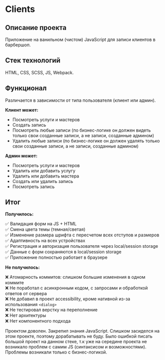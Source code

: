 # Clients
## Описание проекта
Приложение на ванильном (чистом) JavaScript для записи клиентов в барбершоп.
## Стек технологий
HTML, CSS, SCSS, JS, Webpack.
## Функционал
Различается в зависимости от типа пользователя (клиент или админ).  

**Клиент может:**
- Посмотреть услуги и мастеров
- Создать запись
- Посмотреть любые записи (по бизнес-логике он должен видеть только свои созданные записи, а не записи, созданные админом)
- Удалить любые записи (по бизнес-логике он должен удалять только свои созданные записи, а не записи, созданные админом)

**Админ может:**
- Посмотреть услуги и мастеров
- Удалить или добавить услугу
- Удалить или добавить мастера
- Создать или удалить запись
- Посмотреть запись
## Итог
**Получилось:**  

:white_check_mark: Валидация форм на JS + HTML  
:white_check_mark: Смена цвета темы (темная/светая)  
:white_check_mark: Изменение размера шрифта с пересчетом всех отступов и размеров    
:white_check_mark: Адаптивность на всех устройствах  
:white_check_mark: Регистрация и авторизация пользователя через local/session storage  
:white_check_mark: Данные с форм сохраняются в local/session storage  
:white_check_mark: Приложение полностью работает в браузере

**Не получилось:**  

:x: Атомарность коммитов: слишком большие изменения в одном коммите  
:x: Не поработал с асинхронным кодом, с запросами и обработкой ответов от сервера  
:x: Не добавил в проект accessibility, кроме нативной из-за использования `<dialog>`  
:x: Не тестировал верстку на переполнение  
:x: Нет архитектуры  
:x: Нет компонентного подхода

Проектом доволен. Закрепил знания JavaScript. Слишком засиделся на этом проекте, поэтому дорабатывать не буду. Было ошибкой писать большой проект на данном стеке, т.к уже на середине проекта не возникало проблем с самим JS (синтаксисом и возможностями). Проблемы возникали только с бизнес-логикой. 
